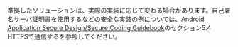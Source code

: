 
準拠したソリューションは、実際の実装に応じて変わる場合があります。自己署名サーバ証明書を使用するなどの安全な実装の例については、[Android Application Secure Design/Secure Coding Guidebook](http://www.jssec.org/dl/android_securecoding.pdf)のセクション5.4 HTTPSで通信するを参照してください。


